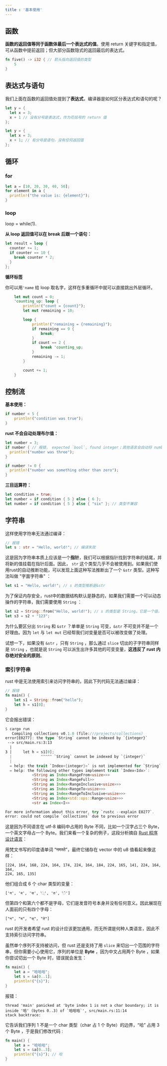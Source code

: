 ```yaml
---
title : '基本使用'
---
```


## 函数

**函数的返回值等同于函数体最后一个表达式的值**。使用 return 关键字和指定值，可从函数中提前返回；但大部分函数隐式的返回最后的表达式。

```rust
fn five() -> i32 { // 箭头指向返回值的类型
    5
}
```

## 表达式与语句

我们上面在函数的返回值处提到了**表达式**，编译器是如何区分表达式和语句的呢？

```rust
let y = {
  let x = 3;
  x + 1 // 没有分号是表达式，作为花括号的 return 值
};

let y = {
  let x = 3;
  x + 1; // 有分号是语句，没有任何返回值
};

```

## 循环

### for 

```rust
let a = [10, 20, 30, 40, 50];
for element in a {
  println!("the value is: {element}");
}
```

### loop
loop = while(1).

**从 loop 返回值可以在 break 后跟一个语句：**

```rust
let result = loop {
  counter += 1;
  if counter == 10 {
    break counter * 2;
  }
};

```

**循环标签**

你可以用`'name` 给 loop 取名字，这样在多重循环中就可以直接跳出外层循环。

```rust
    let mut count = 0;
    'counting_up: loop {
        println!("count = {count}");
        let mut remaining = 10;

        loop {
            println!("remaining = {remaining}");
            if remaining == 9 {
                break;
            }
            if count == 2 {
                break 'counting_up;
            }
            remaining -= 1;
        }

        count += 1;
    }
```

## 控制流

**基本使用：**

```rust
if number < 5 {
    println!("condition was true");
}   
```

**rust 不会自动处理布尔值：**

```rust
let number = 3;
if number { // 报错， expected `bool`, found integer；其他语言会自动将 number 从 integer 转化为 bool，而 rust 不会
  println!("number was three"); 
}

if number != 0 {
  println!("number was something other than zero");
}

```

**三目运算符：**

```rust
let condition = true;
let number = if condition { 5 } else { 6 };
let number = if condition { 5 } else { "six" }; // 类型不兼容
```

## 字符串

这样使用字符串无法通过编译：

```rust
// 报错
let s : str = "Hello, world!"; // 编译失败 
```

这是因为字符串本质上应该是一个**指针**，我们可以根据指针找到字符串的结尾，并将新的值挂载在指针后面。因此， `str` 这个类型几乎不会被使用到。如果我们使用rust的自动推断功能，可以发现上面这种写法推断出了一个 `&str` 类型。这种写法叫做 "字面字符串" ：

```rust
let s1 = "Hello, world!"; // s 的类型推断是&str
```

为了保证内存安全，rust中的数据结构默认是静态的，如果我们需要一个可以动态操作的字符串，我们需要使用 `String` ：

```rust
let s2 = String::from("Hello, world!"); // s 的类型是 String，它是一个值，它可被改变
let s3 = s2 + "123";
```


为什么要区分出 `String` 和 `&str` ？单单是 `String` 可变，`&str` 不可变并不是一个好理由。因为 `let` 与 `let mut` 已经帮我们对变量是否可以被改变做了处理。

试想一下，如果没有 `&str` ，只有 `String` ，那么通过 `slice` 切出的子字符串同样是 `String` ，也就是说 `String` 可以派生出许多其他的可变变量，**这违反了 rust 内存绝对安全的原则**。

### 索引字符串

rust 中是无法使用索引来访问字符串的，因此下列代码无法通过编译：

```rust
// 报错
fn main() {
    let s1 = String::from("hello");
    let h = s1[0];
}
```

它会报出错误：

```rust
$ cargo run
   Compiling collections v0.1.0 (file:///projects/collections)
error[E0277]: the type `String` cannot be indexed by `{integer}`
 --> src/main.rs:3:13
  |
3 |     let h = s1[0];
  |             ^^^^^ `String` cannot be indexed by `{integer}`
  |
  = help: the trait `Index<{integer}>` is not implemented for `String`
  = help: the following other types implement trait `Index<Idx>`:
            <String as Index<RangeFrom<usize>>>
            <String as Index<RangeFull>>
            <String as Index<RangeInclusive<usize>>>
            <String as Index<RangeTo<usize>>>
            <String as Index<RangeToInclusive<usize>>>
            <String as Index<std::ops::Range<usize>>>
            <str as Index<I>>

For more information about this error, try `rustc --explain E0277`.
error: could not compile `collections` due to previous error
```

这是因为不同语言在 utf-8 编码中占用的 Byte 不同，比如一个汉字占三个 Byte，一个英文字母占一个 Byte。我们来看一个复杂的例子，这段分析摘自 [Rust 程序设计语言](https://kaisery.github.io/trpl-zh-cn/ch08-02-strings.html)： 

用梵文书写的印度语单词 “नमस्ते”，最终它储存在 vector 中的 u8 值看起来像这样：

```
[224, 164, 168, 224, 164, 174, 224, 164, 184, 224, 165, 141, 224, 164, 164,
224, 165, 135]
```

他们组合成 6 个 char 类型的变量：

```
['न', 'म', 'स', '्', 'त', 'े']
```

但第四个和第六个都不是字母，它们是发音符号本身并没有任何意义。因此展现在人面前的只有四个字母：

```
["न", "म", "स्", "ते"]
```

rust 的开发者希望 rust 的设计应该更加通用，而无所谓是何种人类语言，因此不支持索引访问字符串。

虽然单个序列不支持被访问，但 rust 还是支持了用 `slice` 来切出一个范围的字符串，但你需要小心使用它，序列的单位是 **Byte** ，因为中文占用两个 Byte ，如果你尝试切出一个 Byte 时，错误就会发生：

```rust
fn main() {
    let a = "哈哈哈";
    let s = &a[0..1];
    println!("{s}");
}
```

报错：
```
thread 'main' panicked at 'byte index 1 is not a char boundary; it is inside '哈' (bytes 0..3) of `哈哈哈`', src/main.rs:11:14
stack backtrace:
```

它告诉我们序列 1 不是一个 char 类型（char 占 1 个 Byte）的边界，“哈” 占用 3 个 Byte ，于是我们修改代码 :

```rust
fn main() {
    let a = "哈哈哈";
    let s = &a[0..3];
    println!("{s}"); // 哈
}
```